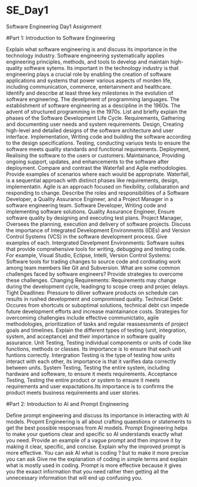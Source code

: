 # SE_Day1
Software Engineering Day1 Assignment

#Part 1: Introduction to Software Engineering

Explain what software engineering is and discuss its importance in the technology industry.
Software engineering systematically applies engineering principles, methods, and tools to develop and maintain high-quality software sytems. 
Its important in the technology industry is that engineering plays a crucial role by enabling the creation of software applications and systems that power various aspects of morden life, including communication, commerce, entertainment and healthcare. 
Identify and describe at least three key milestones in the evolution of software engineering.
The develpment of programming languages.
The establishment of software engineering as a descipline in the 1960s.
The advent of structured programming in the 1970s.
List and briefly explain the phases of the Software Development Life Cycle.
Requirements, Gathering and documenting user needs and system requirements.
Design, Creating high-level and detailed designs of the software architecture and user interface.
Implementation, Writing code and building the software according to the design specifications.
Testing, conducting variuos tests to ensure the software meets quality standards and functional requirements.
Deployment, Realising the software to the users or customers.
Maintainance, Providing ongoing support, updates, and enhancements to the software after deployment.
Compare and contrast the Waterfall and Agile methodologies. Provide examples of scenarios where each would be appropriate.
Waterfall, is a sequential approach with distinct phases like requirements, design, implementatin.
Agile is an approach focused on flexibility, collabaration and responding to change.
Describe the roles and responsibilities of a Software Developer, a Quality Assurance Engineer, and a Project Manager in a software engineering team.
Software Developer, Writing code and implementing software solutions.
Quality Assurance Engineer, Ensure software quality by designing and executing test plans.
Project Manager, Oversees the planning, execution and delivery of software projects.
Discuss the importance of Integrated Development Environments (IDEs) and Version Control Systems (VCS) in the software development process. Give examples of each.
Intergrated Develpment Environments: Software suites that provide comprehensive tools for writing, debugging and testing code. For example, Visual Studio, Eclipse, Intelli,
Version Control Systems: Software tools for trading changes to source code and cordinating work among team members like Git and Subversion.
What are some common challenges faced by software engineers? Provide strategies to overcome these challenges.
Changing Requirements: Requirements may change during the development cycle, leadingng to scope creep and projec delays.
Tight Deadlines: Pressure to diliver software products on schedule can results in rushed development and compromised quality.
Technical Debt: Occures from shortcuts or suboptimal solutions, technical debt csn impede future development efforts and increase maintainance costs.
Strategies for overcomimg challengies include effective communictatio, agile methodologies, prioritization of tasks and regular reassessments of project goals and timelines.
Explain the different types of testing (unit, integration, system, and acceptance) and their importance in software quality assurance.
Unit Testing, Testing individual componemts or units of code like functions, methods or classes. Its importance is to ensure that each unit funtions correctly.
Intergration Testing is the type of testing how units interact with each other, its importance is that it varifies data correctly between units.
System Testing, Testing the entire system, including hardware and softeware, to ensure it meets requirements. 
Acceptance Testing, Testing the entire product or system to ensure it meets requirements and user expactations.Its importance is to confirms the product meets business requirements and user stories.

#Part 2: Introduction to AI and Prompt Engineering


Define prompt engineering and discuss its importance in interacting with AI models.
Propmt Engineering is all about crafting quaestions or statements to get the best possible responses from AI models.
Prompt Engineering helps to make your quetions clear and specific so AI understands exactly what you need.
Provide an example of a vague prompt and then improve it by making it clear, specific, and concise. Explain why the improved prompt is more effective.
You can ask AI what is coding ? but to make it more precise you can ask Give me the explanation of coding in simple terms and explain what is mostly used in coding.
Prompt is more effective because it gives you the exaact information that you need rather then getting all the unnecessary information that will end up confusing you.
